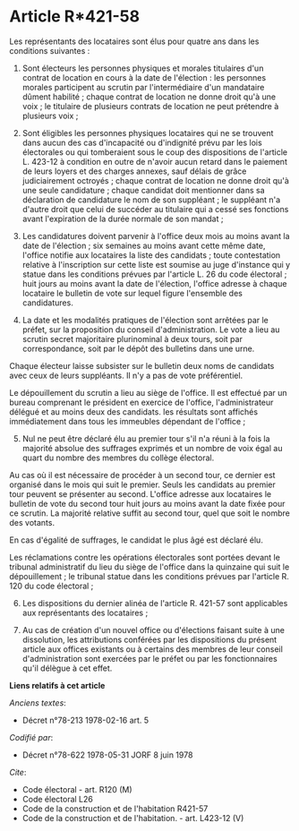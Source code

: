 # Article R*421-58

Les représentants des locataires sont élus pour quatre ans dans les conditions suivantes :

1. Sont électeurs les personnes physiques et morales titulaires d'un contrat de location en cours à la date de l'élection :
les personnes morales participent au scrutin par l'intermédiaire d'un mandataire dûment habilité ; chaque contrat de location
ne donne droit qu'à une voix ; le titulaire de plusieurs contrats de location ne peut prétendre à plusieurs voix ;

2. Sont éligibles les personnes physiques locataires qui ne se trouvent dans aucun des cas d'incapacité ou d'indignité prévu
par les lois électorales ou qui tomberaient sous le coup des dispositions de l'article L. 423-12 à condition en outre de
n'avoir aucun retard dans le paiement de leurs loyers et des charges annexes, sauf délais de grâce judiciairement octroyés ;
chaque contrat de location ne donne droit qu'à une seule candidature ; chaque candidat doit mentionner dans sa déclaration de
candidature le nom de son suppléant ; le suppléant n'a d'autre droit que celui de succéder au titulaire qui a cessé ses
fonctions avant l'expiration de la durée normale de son mandat ;

3. Les candidatures doivent parvenir à l'office deux mois au moins avant la date de l'élection ; six semaines au moins avant
cette même date, l'office notifie aux locataires la liste des candidats ; toute contestation relative à l'inscription sur
cette liste est soumise au juge d'instance qui y statue dans les conditions prévues par l'article L. 26 du code électoral ;
huit jours au moins avant la date de l'élection, l'office adresse à chaque locataire le bulletin de vote sur lequel figure
l'ensemble des candidatures.

4. La date et les modalités pratiques de l'élection sont arrêtées par le préfet, sur la proposition du conseil
d'administration. Le vote a lieu au scrutin secret majoritaire plurinominal à deux tours, soit par correspondance, soit par
le dépôt des bulletins dans une urne.

Chaque électeur laisse subsister sur le bulletin deux noms de candidats avec ceux de leurs suppléants. Il n'y a pas de vote
préférentiel.

Le dépouillement du scrutin a lieu au siège de l'office. Il est effectué par un bureau comprenant le président en exercice de
l'office, l'administrateur délégué et au moins deux des candidats. les résultats sont affichés immédiatement dans tous les
immeubles dépendant de l'office ;

5. Nul ne peut être déclaré élu au premier tour s'il n'a réuni à la fois la majorité absolue des suffrages exprimés et un
nombre de voix égal au quart du nombre des membres du collège électoral.

Au cas où il est nécessaire de procéder à un second tour, ce dernier est organisé dans le mois qui suit le premier. Seuls les
candidats au premier tour peuvent se présenter au second. L'office adresse aux locataires le bulletin de vote du second tour
huit jours au moins avant la date fixée pour ce scrutin. La majorité relative suffit au second tour, quel que soit le nombre
des votants.

En cas d'égalité de suffrages, le candidat le plus âgé est déclaré élu.

Les réclamations contre les opérations électorales sont portées devant le tribunal administratif du lieu du siège de l'office
dans la quinzaine qui suit le dépouillement ; le tribunal statue dans les conditions prévues par l'article R. 120 du code
électoral ;

6. Les dispositions du dernier alinéa de l'article R. 421-57 sont applicables aux représentants des locataires ;

7. Au cas de création d'un nouvel office ou d'élections faisant suite à une dissolution, les attributions conférées par les
dispositions du présent article aux offices existants ou à certains des membres de leur conseil d'administration sont
exercées par le préfet ou par les fonctionnaires qu'il délègue à cet effet.

**Liens relatifs à cet article**

_Anciens textes_:

  - Décret n°78-213 1978-02-16 art. 5

_Codifié par_:

  - Décret n°78-622 1978-05-31 JORF 8 juin 1978

_Cite_:

  - Code électoral - art. R120 (M)
  - Code électoral L26
  - Code de la construction et de l'habitation R421-57
  - Code de la construction et de l'habitation. - art. L423-12 (V)
